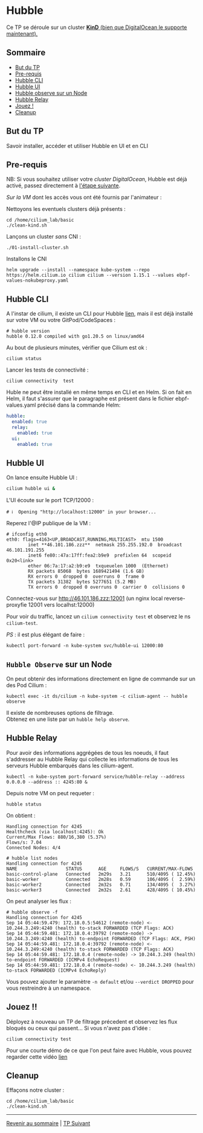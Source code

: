 # Hubble

Ce TP se déroule sur un cluster <ins>**KinD**<ins> (bien que DigitalOcean le supporte maintenant). 

## Sommaire
  * [But du TP](#but-du-tp)
  * [Pre-requis](#pre-requis)
  * [Hubble CLI](#hubble-cli)
  * [Hubble UI](#hubble-ui)
  * [Hubble observe sur un Node](#hubble-observe-sur-un-node)
  * [Hubble Relay](#hubble-relay)
  * [Jouez !](#jouez-)
  * [Cleanup](#cleanup)

## But du TP
Savoir installer, accéder et utiliser Hubble en UI et en CLI 

## Pre-requis

NB: Si vous souhaitez utiliser votre *cluster DigitalOcean*, Hubble est déjà activé, passez directement à [l'étape suivante](https://github.com/srnfr/TP-CNI/blob/main/docs/TP14.md#hubble-ui).

*Sur la VM* dont les accès vous ont été fournis par l'animateur :

Nettoyons les eventuels clusters déjà présents :
```shell
cd /home/cilium_lab/basic
./clean-kind.sh 
```

Lançons un cluster *sans* CNI :
```shell
./01-install-cluster.sh
```

Installons le CNI
```shell
helm upgrade --install --namespace kube-system --repo https://helm.cilium.io cilium cilium --version 1.15.1 --values ebpf-values-nokubeproxy.yaml
```

## Hubble CLI

A l'instar de cilium, il existe un CLI pour Hubble [lien](https://docs.cilium.io/en/stable/gettingstarted/hubble_setup/#install-the-hubble-client), mais il est déjà installé sur votre VM ou votre GitPod/CodeSpaces :

```shell
# hubble version
hubble 0.12.0 compiled with go1.20.5 on linux/amd64
```

Au bout de plusieurs minutes, vérifier que Cilium est ok :
```shell
cilium status
```
Lancer les tests de connectivité :
```shell
cilium connectivity  test
```

Huble ne peut être installé en même temps en CLI et en Helm.
Si on fait en Helm, il faut s'assurer que le paragraphe est présent dans le fichier ebpf-values.yaml précisé dans la commande Helm:
```yaml
hubble:
  enabled: true
  relay:
    enabled: true
  ui:
    enabled: true
```

## Hubble UI

On lance ensuite Hubble UI :
```bash
cilium hubble ui &
```

L'UI écoute sur le port TCP/12000 :
```
# ℹ️  Opening "http://localhost:12000" in your browser...
```

Reperez l'@IP publique de la VM :
```shell
# ifconfig eth0
eth0: flags=4163<UP,BROADCAST,RUNNING,MULTICAST>  mtu 1500
        inet **46.101.186.zzz**  netmask 255.255.192.0  broadcast 46.101.191.255
        inet6 fe80::47a:17ff:fea2:b9e9  prefixlen 64  scopeid 0x20<link>
        ether 06:7a:17:a2:b9:e9  txqueuelen 1000  (Ethernet)
        RX packets 85068  bytes 1689421494 (1.6 GB)
        RX errors 0  dropped 0  overruns 0  frame 0
        TX packets 31382  bytes 5277651 (5.2 MB)
        TX errors 0  dropped 0 overruns 0  carrier 0  collisions 0
```

Connectez-vous sur http://46.101.186.zzz:12001 (un nginx local reverse-proxyfie 12001 vers localhst:12000)

Pour voir du traffic, lancez un `cilium connectivity test` et observez le ns `cilium-test`.

*PS* : il est plus élégant de faire :
```shell
kubectl port-forward -n kube-system svc/hubble-ui 12000:80
```

## `Hubble Observe` sur un Node

On peut obtenir des informations directement en ligne de commande sur un des Pod Cilium :

```shell
kubectl exec -it ds/cilium -n kube-system -c cilium-agent -- hubble observe           
```

Il existe de nombreuses options de filtrage.   
Obtenez en une liste par un `hubble help observe`.

## Hubble Relay

Pour avoir des informations aggrégées de tous les noeuds, il faut s'addresser au Hubble Relay qui collecte les informations de tous les serveurs Hubble embarqués dans les cilium-agent.

```shell
kubectl -n kube-system port-forward service/hubble-relay --address 0.0.0.0 --address :: 4245:80 &
```

Depuis notre VM on peut requeter :
```shell
hubble status
```

On obtient :
```
Handling connection for 4245
Healthcheck (via localhost:4245): Ok
Current/Max Flows: 880/16,380 (5.37%)
Flows/s: 7.04
Connected Nodes: 4/4
```

```shell
# hubble list nodes
Handling connection for 4245
NAME                  STATUS      AGE     FLOWS/S   CURRENT/MAX-FLOWS
basic-control-plane   Connected   2m29s   3.21      510/4095 ( 12.45%)
basic-worker          Connected   2m28s   0.59      106/4095 (  2.59%)
basic-worker2         Connected   2m32s   0.71      134/4095 (  3.27%)
basic-worker3         Connected   2m32s   2.61      428/4095 ( 10.45%)
```

On peut analyser les flux :
```shell
# hubble observe -f
Handling connection for 4245
Sep 14 05:44:59.479: 172.18.0.5:54612 (remote-node) <- 10.244.3.249:4240 (health) to-stack FORWARDED (TCP Flags: ACK)
Sep 14 05:44:59.481: 172.18.0.4:39792 (remote-node) -> 10.244.3.249:4240 (health) to-endpoint FORWARDED (TCP Flags: ACK, PSH)
Sep 14 05:44:59.481: 172.18.0.4:39792 (remote-node) <- 10.244.3.249:4240 (health) to-stack FORWARDED (TCP Flags: ACK)
Sep 14 05:44:59.481: 172.18.0.4 (remote-node) -> 10.244.3.249 (health) to-endpoint FORWARDED (ICMPv4 EchoRequest)
Sep 14 05:44:59.481: 172.18.0.4 (remote-node) <- 10.244.3.249 (health) to-stack FORWARDED (ICMPv4 EchoReply)
```

Vous pouvez ajouter le paramètre `-n default` et/ou `--verdict DROPPED` pour vous restreindre à un namespace.

## Jouez !!

Déployez à nouveau un TP de filtrage précedent et observez les flux bloqués ou ceux qui passent...
Si vous n'avez pas d'idée :

```shell
cilium connectivity test
```

Pour une courte démo de ce que l'on peut faire avec Hubble, vous pouvez regarder cette vidéo [lien](https://www.youtube.com/watch?v=zQr4tEj-a4M)

## Cleanup

Effaçons notre cluster :

```shell
cd /home/cilium_lab/basic
./clean-kind.sh 
```
---



[Revenir au sommaire](../README.md) | [TP Suivant](./TP14.md)
